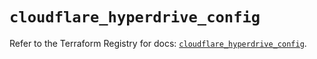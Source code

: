 # `cloudflare_hyperdrive_config`

Refer to the Terraform Registry for docs: [`cloudflare_hyperdrive_config`](https://registry.terraform.io/providers/cloudflare/cloudflare/4.31.0/docs/resources/hyperdrive_config).
